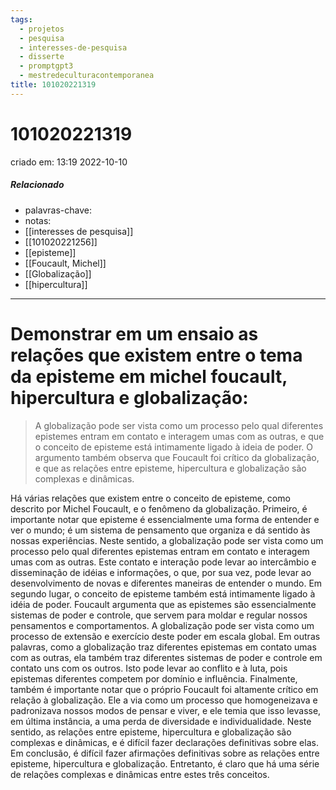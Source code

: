 ```yaml
---
tags:
  - projetos
  - pesquisa
  - interesses-de-pesquisa
  - disserte
  - promptgpt3
  - mestredeculturacontemporanea
title: 101020221319
---
```

# 101020221319
criado em: 13:19 2022-10-10

##### Relacionado
- palavras-chave: 
- notas:
- [[interesses de pesquisa]]
- [[101020221256]]
- [[episteme]]
- [[Foucault, Michel]]
- [[Globalização]]
- [[hipercultura]]

---
# Demonstrar em um ensaio as relações que existem entre o tema da episteme em michel foucault, hipercultura e globalização:

>A globalização pode ser vista como um processo pelo qual diferentes epistemes entram em contato e interagem umas com as outras, e que o conceito de episteme está intimamente ligado à ideia de poder. O argumento também observa que Foucault foi crítico da globalização, e que as relações entre episteme, hipercultura e globalização são complexas e dinâmicas.


Há várias relações que existem entre o conceito de episteme, como descrito por Michel Foucault, e o fenômeno da globalização. Primeiro, é importante notar que episteme é essencialmente uma forma de entender e ver o mundo; é um sistema de pensamento que organiza e dá sentido às nossas experiências. Neste sentido, a globalização pode ser vista como um processo pelo qual diferentes epistemas entram em contato e interagem umas com as outras. Este contato e interação pode levar ao intercâmbio e disseminação de idéias e informações, o que, por sua vez, pode levar ao desenvolvimento de novas e diferentes maneiras de entender o mundo. Em segundo lugar, o conceito de episteme também está intimamente ligado à idéia de poder. Foucault argumenta que as epistemes são essencialmente sistemas de poder e controle, que servem para moldar e regular nossos pensamentos e comportamentos. A globalização pode ser vista como um processo de extensão e exercício deste poder em escala global. Em outras palavras, como a globalização traz diferentes epistemas em contato umas com as outras, ela também traz diferentes sistemas de poder e controle em contato uns com os outros. Isto pode levar ao conflito e à luta, pois epistemas diferentes competem por domínio e influência.  Finalmente, também é importante notar que o próprio Foucault foi altamente crítico em relação à globalização. Ele a via como um processo que homogeneizava e padronizava nossos modos de pensar e viver, e ele temia que isso levasse, em última instância, a uma perda de diversidade e individualidade. Neste sentido, as relações entre episteme, hipercultura e globalização são complexas e dinâmicas, e é difícil fazer declarações definitivas sobre elas. Em conclusão, é difícil fazer afirmações definitivas sobre as relações entre episteme, hipercultura e globalização. Entretanto, é claro que há uma série de relações complexas e dinâmicas entre estes três conceitos.